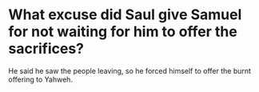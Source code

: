 # What excuse did Saul give Samuel for not waiting for him to offer the sacrifices?

He said he saw the people leaving, so he forced himself to offer the burnt offering to Yahweh.
